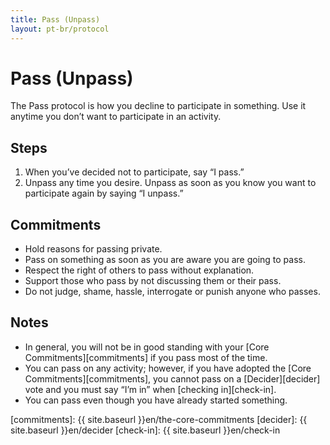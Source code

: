 ```yaml
---
title: Pass (Unpass)
layout: pt-br/protocol
---
```

# Pass (Unpass)

The Pass protocol is how you decline to participate in something. Use it anytime you don’t want to participate in an activity.

## Steps

1. When you’ve decided not to participate, say “I pass.”
2. Unpass any time you desire. Unpass as soon as you know you want to participate again by saying “I unpass.”

## Commitments

* Hold reasons for passing private.
* Pass on something as soon as you are aware you are going to pass.
* Respect the right of others to pass without explanation.
* Support those who pass by not discussing them or their pass.
* Do not judge, shame, hassle, interrogate or punish anyone who passes.

## Notes

* In general, you will not be in good standing with your [Core Commitments][commitments] if you pass most of the time.
* You can pass on any activity; however, if you have adopted the [Core Commitments][commitments], you cannot pass on a [Decider][decider] vote and you must say “I’m in” when [checking in][check-in].
* You can pass even though you have already started something.

[commitments]: {{ site.baseurl }}en/the-core-commitments
[decider]: {{ site.baseurl }}en/decider
[check-in]: {{ site.baseurl }}en/check-in
